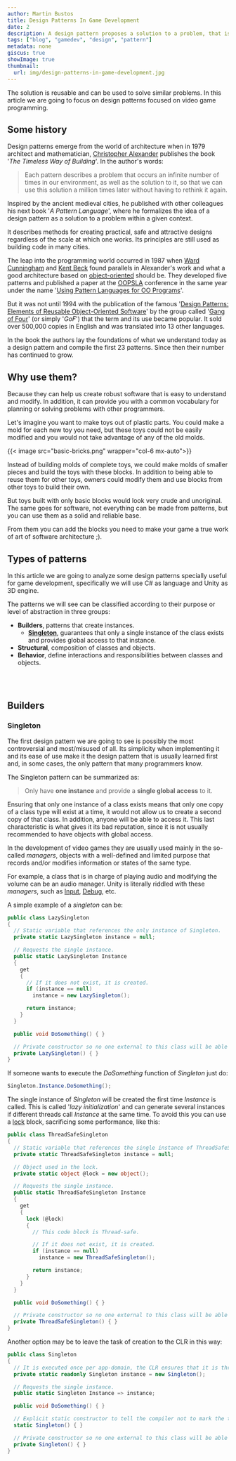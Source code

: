 ```yaml
---
author: Martin Bustos
title: Design Patterns In Game Development
date: 2
description: A design pattern proposes a solution to a problem, that is reusable and can be used for other similar problems
tags: ["blog", "gamedev", "design", "pattern"]
metadata: none
giscus: true
showImage: true
thumbnail:
  url: img/design-patterns-in-game-development.jpg
---
```


The solution is reusable and can be used to solve similar problems. In this article we are going to focus on design patterns focused on video game programming.

## Some history

Design patterns emerge from the world of architecture when in 1979 architect and mathematician, [Christopher Alexander](https://es.wikipedia.org/wiki/Christopher_Alexander) publishes the book '*The Timeless Way of Building*'. In the author's words:

> Each pattern describes a problem that occurs an infinite number of times in our environment, as well as the solution to it, so that we can use this solution a million times later without having to rethink it again.

Inspired by the ancient medieval cities, he published with other colleagues his next book '*A Pattern Language*', where he formalizes the idea of a design pattern as a solution to a problem within a given context.

It describes methods for creating practical, safe and attractive designs regardless of the scale at which one works.
Its principles are still used as building code in many cities.

The leap into the programming world occurred in 1987 when [Ward Cunningham](https://en.wikipedia.org/wiki/Ward_Cunningham) and [Kent Beck](https://en.wikipedia.org/wiki/Kent_Beck) found parallels in Alexander's work and what a good architecture based on [object-oriented](https://en.wikipedia.org/wiki/Object-oriented_programming) should be. They developed five patterns and published a paper at the [OOPSLA](https://en.wikipedia.org/wiki/OOPSLA) conference in the same year under the name '[Using Pattern Languages for OO Programs](http://c2.com/doc/oopsla87.html)'.

But it was not until 1994 with the publication of the famous '[Design Patterns: Elements of Reusable Object-Oriented Software](https://en.wikipedia.org/wiki/Design_Patterns)' by the group called '[Gang of Four](http://wiki.c2.com/?GangOfFour)' (or simply '*GoF*') that the term and its use became popular. It sold over 500,000 copies in English and was translated into 13 other languages.

In the book the authors lay the foundations of what we understand today as a design pattern and compile the first 23 patterns. Since then their number has continued to grow.

## Why use them?

Because they can help us create robust software that is easy to understand and modify. In addition, it can provide you with a common vocabulary for planning or solving problems with other programmers.

Let's imagine you want to make toys out of plastic parts. You could make a mold for each new toy you need, but these toys could not be easily modified and you would not take advantage of any of the old molds.

{{< image src="basic-bricks.png" wrapper="col-6 mx-auto">}}

Instead of building molds of complete toys, we could make molds of smaller pieces and build the toys with these blocks. In addition to being able to reuse them for other toys, owners could modify them and use blocks from other toys to build their own.

But toys built with only basic blocks would look very crude and unoriginal. The same goes for software, not everything can be made from patterns, but you can use them as a solid and reliable base.

From them you can add the blocks you need to make your game a true work of art of software architecture ;).

## Types of patterns

In this article we are going to analyze some design patterns specially useful for game development, specifically we will use C# as language and Unity as 3D engine.

The patterns we will see can be classified according to their purpose or level of abstraction in three groups:

- **Builders**, patterns that create instances.
  - **[Singleton](#singleton)**, guarantees that only a single instance of the class exists and provides global access to that instance.
- **Structural**, composition of classes and objects.
- **Behavior**, define interactions and responsibilities between classes and objects.

<br><br>

## Builders

### Singleton

The first design pattern we are going to see is possibly the most controversial and most/misused of all. Its simplicity when implementing it and its ease of use make it the design pattern that is usually learned first and, in some cases, the only pattern that many programmers know.

The Singleton pattern can be summarized as:

> Only have **one instance** and provide a **single global access** to it.

Ensuring that only one instance of a class exists means that only one copy of a class type will exist at a time, it would not allow us to create a second copy of that class. In addition, anyone will be able to access it. This last characteristic is what gives it its bad reputation, since it is not usually recommended to have objects with global access.

In the development of video games they are usually used mainly in the so-called *managers*, objects with a well-defined and limited purpose that records and/or modifies information or states of the same type.

For example, a class that is in charge of playing audio and modifying the volume can be an audio manager. Unity is literally riddled with these *managers*, such as [Input](https://docs.unity3d.com/Manual/class-InputManager.html), [Debug](https://docs.unity3d.com/ScriptReference/Debug.html), etc.

A simple example of a *singleton* can be:

```csharp
public class LazySingleton
{
  // Static variable that references the only instance of Singleton.
  private static LazySingleton instance = null;

  // Requests the single instance.
  public static LazySingleton Instance
  {
    get
    {
      // If it does not exist, it is created.
      if (instance == null)
        instance = new LazySingleton();

      return instance;
    }
  }

  public void DoSomething() { }

  // Private constructor so no one external to this class will be able to create one, and without parameters.
  private LazySingleton() { }
}
```

If someone wants to execute the *DoSomething* function of *Singleton* just do:

```csharp
Singleton.Instance.DoSomething();
```

The single instance of *Singleton* will be created the first time *Instance* is called. This is called '*lazy initialization*' and can generate several instances if different threads call *Instance* at the same time. To avoid this you can use a [lock](https://docs.microsoft.com/dotnet/csharp/language-reference/statements/lock) block, sacrificing some performance, like this:

```csharp
public class ThreadSafeSingleton
{
  // Static variable that references the single instance of ThreadSafeSingleton.
  private static ThreadSafeSingleton instance = null;

  // Object used in the lock.
  private static object @lock = new object();

  // Requests the single instance.
  public static ThreadSafeSingleton Instance
  {
    get
    {
      lock (@lock)
      {
        // This code block is Thread-safe.

        // If it does not exist, it is created.
        if (instance == null)
          instance = new ThreadSafeSingleton();

        return instance;
      }
    }
  }

  public void DoSomething() { }

  // Private constructor so no one external to this class will be able to create one, and without parameters.
  private ThreadSafeSingleton() { }
}
```

Another option may be to leave the task of creation to the CLR in this way:

```csharp
public class Singleton
{
  // It is executed once per app-domain, the CLR ensures that it is thread-safe.
  private static readonly Singleton instance = new Singleton();

  // Requests the single instance.
  public static Singleton Instance => instance;

  public void DoSomething() { }

  // Explicit static constructor to tell the compiler not to mark the type as beforefieldinit.
  static Singleton() { }

  // Private constructor so no one external to this class will be able to create one, and without parameters.
  private Singleton() { }
}
```
